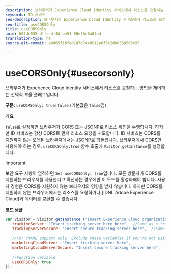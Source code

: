 ```yaml
---
description: 브라우저가 Experience Cloud Identity 서비스에서 리소스를 요청하는 방법을 제어하는 선택적 부울 플래그입니다.
keywords: ID 서비스
seo-description: 브라우저가 Experience Cloud Identity 서비스에서 리소스를 요청하는 방법을 제어하는 선택적 부울 플래그입니다.
seo-title: useCORSOnly
title: useCORSOnly
uuid: 607dc035-dffc-4f4d-be51-08ef6c0a8fad
translation-type: ht
source-git-commit: e6d65f1bfed187d7440512e8f3c2de0550506c95

---
```



# useCORSOnly{#usecorsonly}

브라우저가 Experience Cloud Identity 서비스에서 리소스를 요청하는 방법을 제어하는 선택적 부울 플래그입니다.

**구문:** `useCORSOnly: true|false` (기본값은 `false`임)

**개요**

`false`로 설정하면 브라우저가 CORS 또는 JSONP로 리소스 확인을 수행합니다. 하지만 ID 서비스는 항상 CORS로 먼저 리소스 요청을 시도합니다. ID 서비스는 CORS를 지원하지 않는 오래된 브라우저에서는 JSONP로 되돌립니다. 브라우저에서 CORS만 사용해야 하는 경우, `useCORSOnly:true` 함수 호출에 `Visitor.getInstance`를 설정합니다.

>[!IMPORTANT]
>
>보안 요구 사항이 엄격하면 `Set useCORSOnly: true`입니다. 모든 방문자가 CORS를 지원하는 브라우저를 사용한다고 확신하는 경우에만 이 모드를 활성화해야 합니다. 사용자 경험은 CORS를 지원하지 않는 브라우저의 영향을 받지 않습니다. 하지만 CORS를 지원하지 않는 브라우저에서는 리소스를 요청하거나 [!DNL Adobe Experience Cloud]와 데이터를 교환할 수 없습니다.

**코드 샘플**

```js
var visitor = Visitor.getInstance ("Insert Experience Cloud organization ID here",{ 
   trackingServer: "Insert tracking server here here",  //Same as s.trackingServer 
   trackingServerSecure: "Insert secure tracking server here",  //Same as s.trackingServerSecure 
 
   //For CNAME support only. Exclude these variables if you're not using CNAME 
   marketingCloudServer: "Insert tracking server here", 
   marketingCloudServerSecure: "Insert secure tracking server here", 
 
   //Function variable 
   useCORSOnly: true 
});
```

